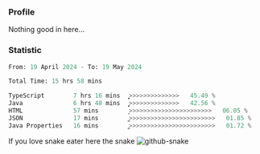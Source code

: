 ### Profile 

Nothing good in here...

### Statistic
<!--START_SECTION:waka-->

```python
From: 19 April 2024 - To: 19 May 2024

Total Time: 15 hrs 58 mins

TypeScript        7 hrs 16 mins   ͎͎͎͎͎͎͎͎͎͎͎>>>>>>>>>>>>>>   45.49 %
Java              6 hrs 48 mins   ͎͎͎͎͎͎͎͎͎͎̝>>>>>>>>>>>>>>   42.56 %
HTML              57 mins         ͎̦>>>>>>>>>>>>>>>>>>>>>>>   06.05 %
JSON              17 mins         ͚>>>>>>>>>>>>>>>>>>>>>>>>   01.85 %
Java Properties   16 mins         ͚>>>>>>>>>>>>>>>>>>>>>>>>   01.72 %
```

<!--END_SECTION:waka-->

If you love snake eater here the snake 
<picture>
  <source media="(prefers-color-scheme: dark)" srcset="https://github.com/pradana4648/pradana4648/blob/c0566a83ca6ea5f2e46bab00e717c4c82b4b5c4c/github-contribution-grid-snake-dark.svg" />
  <source media="(prefers-color-scheme: light)" srcset="https://github.com/pradana4648/pradana4648/blob/c0566a83ca6ea5f2e46bab00e717c4c82b4b5c4c/github-contribution-grid-snake.svg" />
  <img alt="github-snake" src="https://github.com/pradana4648/pradana4648/blob/c0566a83ca6ea5f2e46bab00e717c4c82b4b5c4c/github-contribution-grid-snake.svg" />
</picture>

